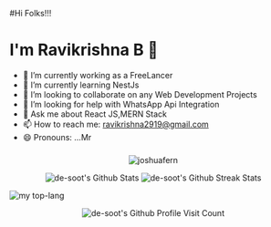 #Hi Folks!!!
# I'm Ravikrishna B 👋
- 🔭 I’m currently working as a FreeLancer
- 🌱 I’m currently learning NestJs
- 👯 I’m looking to collaborate on any Web Development Projects
- 🤔 I’m looking for help with WhatsApp Api Integration
- 💬 Ask me about React JS,MERN Stack
- 📫 How to reach me: ravikrishna2919@gmail.com
- 😄 Pronouns: ...Mr

###
<p align="center">
<img src="https://github-profile-trophy.vercel.app/?username=Ravikrishna25&row=1&column=7&margin-w=15" alt="joshuafern"/>
</p>
 <p align="center">
    <img src="https://github-readme-stats.vercel.app/api?username=Ravikrishna25&show_icons=true&theme=monokai" alt="de-soot's Github Stats">
    <img src="https://github-readme-streak-stats.herokuapp.com/?user=Ravikrishna25&theme=monokai" alt="de-soot's Github Streak Stats">
  </p>



<img alt="my top-lang" src="https://github-readme-stats.vercel.app/api/top-langs/?username=Ravikrishna25&layout=donut" />
  <p align="center"><img src="https://komarev.com/ghpvc/?username=Ravikrishna25&label=Profile%20views&style=for-the-badge" alt="de-soot's Github Profile Visit Count"/></p>
